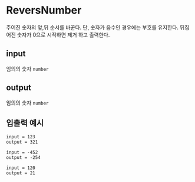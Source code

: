 # ReversNumber

주어진 숫자의 앞,뒤 순서를 바꾼다. 단, 숫자가 음수인 경우에는 부호를 유지한다.
뒤집어진 숫자가 0으로 시작하면 제거 하고 출력한다.

## input 
임의의 숫자 `number`

## output
임의의 숫자 `number`

## 입출력 예시

```
input = 123
output = 321

input = -452
output = -254

input = 120
output = 21
```